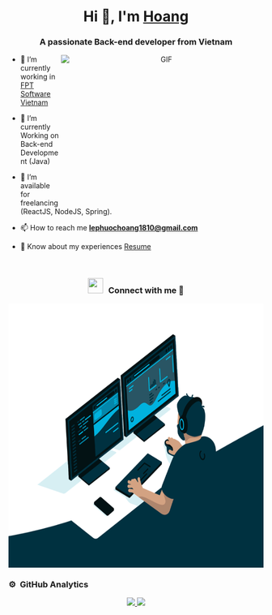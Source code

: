 <h1 align="center">Hi 👋, I'm <a href="https://github.com/lphoang" target="blank">
Hoang</a></h1>
<h3 align="center">A passionate Back-end developer from Vietnam</h3>

<a target="_blank" align="center">
  <img align="right" top="500" height="300" width="400" alt="GIF" src="https://media.giphy.com/media/SWoSkN6DxTszqIKEqv/giphy.gif">
</a>

- 🔭 I’m currently working in <a href="https://phoenix.tech/griffyn/" target="blank">FPT Software Vietnam</a>

- 🌱 I’m currently Working on Back-end Development (Java)

- 🤝 I’m available for freelancing (ReactJS, NodeJS, Spring).

- 📫 How to reach me **lephuochoang1810@gmail.com**

- 📄 Know about my experiences <a href="/" target="blank">Resume</a>
<br/>
<h3 align="center" > <img src="https://media.giphy.com/media/iY8CRBdQXODJSCERIr/giphy.gif" width="30" height="30" style="margin-right: 10px;">Connect with me 🤝 </h3>

<p align="center">

<p align="center">

   <img align="center" alt="GIF" src="https://github.com/manojuppala/manojuppala/blob/master/assets/code.gif?raw=true" width="750" height="520" />
  
</p>

### ⚙️ &nbsp;GitHub Analytics

<p align="center">
<a href="https://github.com/nhieupvpd03910">
  <img height="180em" src="https://github-readme-stats-eight-theta.vercel.app/api?username=nhieupvpd03910&show_icons=true&theme=algolia&include_all_commits=true&count_private=true"/>
  <img height="180em" src="https://github-readme-stats-eight-theta.vercel.app/api/top-langs/?username=lphoang&layout=compact&langs_count=8&theme=algolia"/>
</a>
</p>

